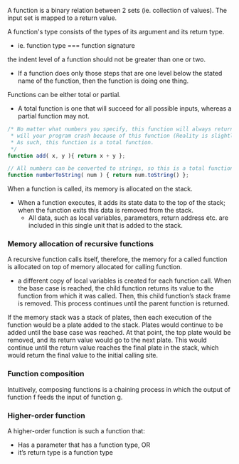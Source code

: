 
A function is a binary relation between 2 sets (ie. collection of values). The input set is mapped to a return value.

A function's type consists of the types of its argument and its return type.
- ie. function type === function signature

the indent level of a function should not be greater than one or two.
- If a function does only those steps that are one level below the stated name of the function, then the function is doing one thing.

Functions can be either total or partial.
- A total function is one that will succeed for all possible inputs, whereas a partial function may not.

```js
/* No matter what numbers you specify, this function will always return a value. You can be confident that under no circumstances
 * will your program crash because of this function (Reality is slightly more complex, but this is close enough)
 * As such, this function is a total function.
 */
function add( x, y ){ return x + y };

// All numbers can be converted to strings, so this is a total function.
function numberToString( num ) { return num.toString() };
```

When a function is called, its memory is allocated on the stack.
- When a function executes, it adds its state data to the top of the stack; when the function exits this data is removed from the stack.
    - All data, such as local variables, parameters, return address etc. are included in this single unit that is added to the stack.

### Memory allocation of recursive functions
A recursive function calls itself, therefore, the memory for a called function is allocated on top of memory allocated for calling function.
- a different copy of local variables is created for each function call. When the base case is reached, the child function returns its value to the function from which it was called. Then, this child function’s stack frame is removed. This process continues until the parent function is returned.

If the memory stack was a stack of plates, then each execution of the function would be a plate added to the stack. Plates would continue to be added until the base case was reached. At that point, the top plate would be removed, and its return value would go to the next plate. This would continue until the return value reaches the final plate in the stack, which would return the final value to the initial calling site.

### Function composition
Intuitively, composing functions is a chaining process in which the output of function f feeds the input of function g.

### Higher-order function
A higher-order function is such a function that:
- Has a parameter that has a function type, OR
- it’s return type is a function type
